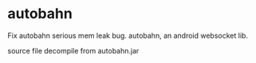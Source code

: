 # autobahn
Fix autobahn serious mem leak bug.
autobahn, an android websocket lib.

source file decompile from autobahn.jar